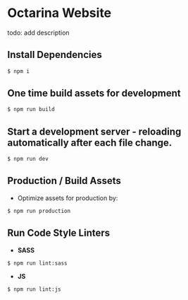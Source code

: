 # Octarina Website
todo: add description

## Install Dependencies

```sh 
$ npm i
```

## One time build assets for development

```sh
$ npm run build
```

## Start a development server - reloading automatically after each file change.

```sh
$ npm run dev
```

## Production / Build Assets

* Optimize assets for production by:

```sh
$ npm run production
```

## Run Code Style Linters

* **SASS**

```sh
$ npm run lint:sass
```
* **JS**

```sh
$ npm run lint:js
```